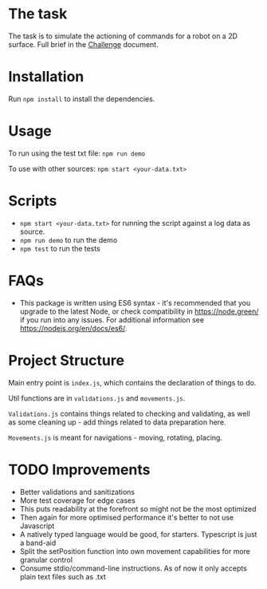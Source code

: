 # The task
The task is to simulate the actioning of commands for a robot on a 2D surface. Full brief in the [Challenge](PROBLEM.md) document.

# Installation 
Run `npm install` to install the dependencies.

# Usage
To run using the test txt file: `npm run demo`

To use with other sources: `npm start <your-data.txt>`

# Scripts
- `npm start <your-data.txt>` for running the script against a log data as source.
- `npm run demo` to run the demo
- `npm test` to run the tests

# FAQs
- This package is written using ES6 syntax - it's recommended that you upgrade to the latest Node, or check compatibility in https://node.green/ if you run into any issues. For additional information see https://nodejs.org/en/docs/es6/.

# Project Structure
Main entry point is `index.js`, which contains the declaration of things to do.

Util functions are in `validations.js` and `movements.js`. 

`Validations.js` contains things related to checking and validating, as well as some cleaning up - add things related to data preparation here.

`Movements.js` is meant for navigations - moving, rotating, placing.

# TODO Improvements
- Better validations and sanitizations
- More test coverage for edge cases
- This puts readability at the forefront so might not be the most optimized
- Then again for more optimised performance it's better to not use Javascript
- A natively typed language would be good, for starters. Typescript is just a band-aid
- Split the setPosition function into own movement capabilities for more granular control
- Consume stdio/command-line instructions. As of now it only accepts plain text files such as .txt